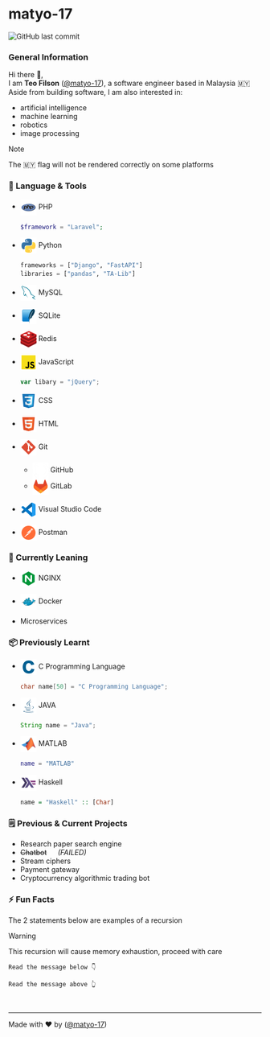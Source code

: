# matyo-17
![GitHub last commit](https://img.shields.io/github/last-commit/matyo-17/matyo-17?label=last%20updated)

### General Information
Hi there 👋,  
I am **Teo Filson** ([@matyo-17](https://github.com/matyo-17)), a software engineer based in Malaysia :malaysia:  
Aside from building software, I am also interested in:
- artificial intelligence
- machine learning
- robotics
- image processing

> [!NOTE]
> The :malaysia: flag will not be rendered correctly on some platforms

### 🔨 Language & Tools
- <img src="icons/php.png" style="width:2rem;height:2rem;vertical-align:middle;"/> PHP
  ```php
  $framework = "Laravel";
  ```
  
- <img src="icons/python.png" style="width:2rem;height:2rem;vertical-align:middle;"/> Python
  ```python
  frameworks = ["Django", "FastAPI"]
  libraries = ["pandas", "TA-Lib"]
  ```

- <img src="icons/mysql.png" style="width:2rem;height:2rem;vertical-align:middle;"/> MySQL

- <img src="icons/sqlite.png" style="width:2rem;height:2rem;vertical-align:middle;"/> SQLite

- <img src="icons/redis.png" style="width:2rem;height:2rem;vertical-align:middle;"/> Redis

- <img src="icons/js.png" style="width:2rem;height:2rem;vertical-align:middle;"/> JavaScript
    ```js
    var libary = "jQuery";
    ```

- <img src="icons/css.png" style="width:2rem;height:2rem;vertical-align:middle;"/> CSS

- <img src="icons/html.png" style="width:2rem;height:2rem;vertical-align:middle;"/> HTML

- <img src="icons/git.png" style="width:2rem;height:2rem;vertical-align:middle;"/> Git
  - <img src="icons/github.png" style="width:2rem;height:2rem;vertical-align:middle;"/> GitHub
  - <img src="icons/gitlab.png" style="width:2rem;height:2rem;vertical-align:middle;"/> GitLab

- <img src="icons/vscode.png" style="width:2rem;height:2rem;vertical-align:middle;"/> Visual Studio Code

- <img src="icons/postman.png" style="width:2rem;height:2rem;vertical-align:middle;"/> Postman

### 🌱 Currently Leaning
- <img src="icons/nginx.png" style="width:2rem;height:2rem;vertical-align:middle;"/> NGINX

- <img src="icons/docker.png" style="width:2rem;height:2rem;vertical-align:middle;"/> Docker

- Microservices

### 📦 Previously Learnt
- <img src="icons/c.png" style="width:2rem;height:2rem;vertical-align:middle;"/> C Programming Language
    ```c
    char name[50] = "C Programming Language";
    ```

- <img src="icons/java.png" style="width:2rem;height:2rem;vertical-align:middle;"/> JAVA
    ```java
    String name = "Java";
    ```

- <img src="icons/matlab.png" style="width:2rem;height:2rem;vertical-align:middle;"/> MATLAB
    ```matlab
    name = "MATLAB"
    ```

- <img src="icons/haskell.png" style="width:2rem;height:2rem;vertical-align:middle;"/> Haskell
    ```haskell
    name = "Haskell" :: [Char]
    ```

### 🗒️ Previous & Current Projects
- Research paper search engine
- ~~Chatbot~~ &emsp; *(FAILED)*
- Stream ciphers
- Payment gateway
- Cryptocurrency algorithmic trading bot

### ⚡ Fun Facts
The 2 statements below are examples of a recursion
> [!WARNING]
> This recursion will cause memory exhaustion, proceed with care
```
Read the message below 👇
```
```
Read the message above 👆
```

<br>

---
Made with ❤️ by ([@matyo-17](https://github.com/matyo-17))

<!--
**matyo-17/matyo-17** is a ✨ _special_ ✨ repository because its `README.md` (this file) appears on your GitHub profile.

Here are some ideas to get you started:

- 🔭 I’m currently working on ...
- 🌱 I’m currently learning ...
- 👯 I’m looking to collaborate on ...
- 🤔 I’m looking for help with ...
- 💬 Ask me about ...
- 📫 How to reach me: ...
- 😄 Pronouns: ...
- ⚡ Fun fact: ...
-->
